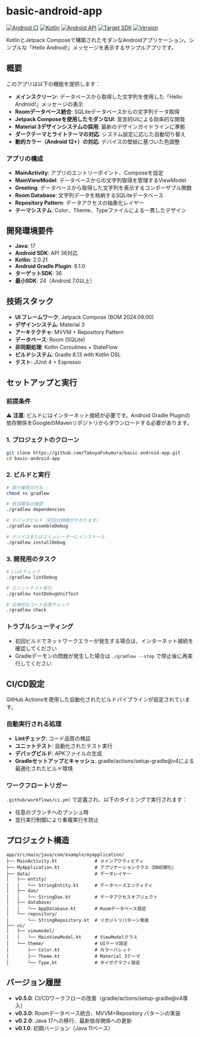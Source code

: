 # basic-android-app

[![Android CI](https://github.com/TakuyaFukumura/basic-android-app/workflows/Android%20CI/badge.svg)](https://github.com/TakuyaFukumura/basic-android-app/actions/workflows/ci.yml)
[![Kotlin](https://img.shields.io/badge/Kotlin-2.0.21-blue.svg?style=flat&logo=kotlin)](https://kotlinlang.org)
[![Android API](https://img.shields.io/badge/API-24%2B-brightgreen.svg?style=flat)](https://android-arsenal.com/api?level=24)
[![Target SDK](https://img.shields.io/badge/Target%20SDK-36-orange.svg?style=flat)](https://developer.android.com/studio/releases/platforms)
[![Version](https://img.shields.io/badge/Version-0.6.0-blue.svg?style=flat)](https://github.com/TakuyaFukumura/basic-android-app/releases)

KotlinとJetpack Composeで構築されたモダンなAndroidアプリケーション。シンプルな「Hello Android!」メッセージを表示するサンプルアプリです。

## 概要

このアプリは以下の機能を提供します：
- **メインスクリーン**: データベースから取得した文字列を使用した「Hello Android!」メッセージの表示
- **Roomデータベース統合**: SQLiteデータベースからの文字列データ取得
- **Jetpack Composeを使用したモダンなUI**: 宣言的UIによる効率的な開発
- **Material 3デザインシステムの採用**: 最新のデザインガイドラインに準拠
- **ダークテーマとライトテーマの対応**: システム設定に応じた自動切り替え
- **動的カラー（Android 12+）の対応**: デバイスの壁紙に基づいた色調整

### アプリの構成
- **MainActivity**: アプリのエントリーポイント、Composeを設定
- **MainViewModel**: データベースからの文字列取得を管理するViewModel
- **Greeting**: データベースから取得した文字列を表示するコンポーザブル関数
- **Room Database**: 文字列データを格納するSQLiteデータベース
- **Repository Pattern**: データアクセスの抽象化レイヤー
- **テーマシステム**: Color、Theme、Typeファイルによる一貫したデザイン

## 開発環境要件

- **Java**: 17
- **Android SDK**: API 36対応
- **Kotlin**: 2.0.21
- **Android Gradle Plugin**: 8.1.0
- **ターゲットSDK**: 36
- **最小SDK**: 24（Android 7.0以上）

## 技術スタック

- **UI フレームワーク**: Jetpack Compose (BOM 2024.09.00)
- **デザインシステム**: Material 3
- **アーキテクチャ**: MVVM + Repository Pattern
- **データベース**: Room (SQLite)
- **非同期処理**: Kotlin Coroutines + StateFlow
- **ビルドシステム**: Gradle 8.13 with Kotlin DSL
- **テスト**: JUnit 4 + Espresso

## セットアップと実行

### 前提条件

⚠️ **注意**: ビルドにはインターネット接続が必要です。Android Gradle Pluginの依存関係をGoogleのMavenリポジトリからダウンロードする必要があります。

### 1. プロジェクトのクローン
```bash
git clone https://github.com/TakuyaFukumura/basic-android-app.git
cd basic-android-app
```

### 2. ビルドと実行
```bash
# 実行権限の付与
chmod +x gradlew

# 依存関係の確認
./gradlew dependencies

# デバッグビルド（初回は時間がかかります）
./gradlew assembleDebug

# デバイスまたはエミュレーターにインストール
./gradlew installDebug
```

### 3. 開発用のタスク
```bash
# Lintチェック
./gradlew lintDebug

# ユニットテスト実行
./gradlew testDebugUnitTest

# 全体的なコード品質チェック
./gradlew check
```

### トラブルシューティング

- 初回ビルドでネットワークエラーが発生する場合は、インターネット接続を確認してください
- Gradleデーモンの問題が発生した場合は `./gradlew --stop` で停止後に再実行してください

## CI/CD設定

GitHub Actionsを使用した自動化されたビルドパイプラインが設定されています。

### 自動実行される処理

- **Lintチェック**: コード品質の検証
- **ユニットテスト**: 自動化されたテスト実行
- **デバッグビルド**: APKファイルの生成
- **Gradleセットアップとキャッシュ**: gradle/actions/setup-gradle@v4による最適化されたビルド環境

### ワークフロートリガー

`.github/workflows/ci.yml` で定義され、以下のタイミングで実行されます：
- 任意のブランチへのプッシュ時
- 並行実行制御により重複実行を防止

## プロジェクト構造

```
app/src/main/java/com/example/myapplication/
├── MainActivity.kt              # メインアクティビティ
├── MyApplication.kt             # アプリケーションクラス（DB初期化）
├── data/                        # データレイヤー
│   ├── entity/
│   │   └── StringEntity.kt      # データベースエンティティ
│   ├── dao/
│   │   └── StringDao.kt         # データアクセスオブジェクト
│   ├── database/
│   │   └── AppDatabase.kt       # Roomデータベース設定
│   └── repository/
│       └── StringRepository.kt  # リポジトリパターン実装
├── ui/
│   ├── viewmodel/
│   │   └── MainViewModel.kt     # ViewModelクラス
│   └── theme/                   # UIテーマ設定
│       ├── Color.kt             # カラーパレット
│       ├── Theme.kt             # Material 3テーマ
│       └── Type.kt              # タイポグラフィ設定
```

## バージョン履歴

- **v0.5.0**: CI/CDワークフローの改善（gradle/actions/setup-gradle@v4導入）
- **v0.3.0**: Roomデータベース統合、MVVM+Repository パターンの実装
- **v0.2.0**: Java 17への移行、最新依存関係への更新
- **v0.1.0**: 初期バージョン（Java 11ベース）
